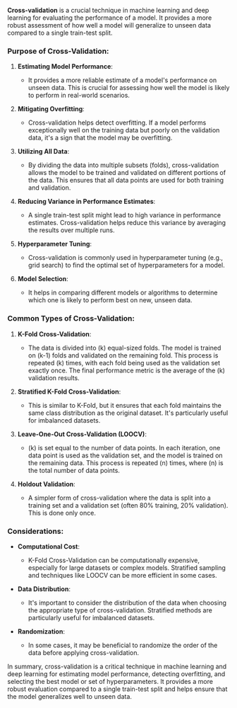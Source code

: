 **Cross-validation** is a crucial technique in machine learning and deep learning for evaluating the performance of a model. It provides a more robust assessment of how well a model will generalize to unseen data compared to a single train-test split.

### Purpose of Cross-Validation:

1. **Estimating Model Performance**:
   - It provides a more reliable estimate of a model's performance on unseen data. This is crucial for assessing how well the model is likely to perform in real-world scenarios.

2. **Mitigating Overfitting**:
   - Cross-validation helps detect overfitting. If a model performs exceptionally well on the training data but poorly on the validation data, it's a sign that the model may be overfitting.

3. **Utilizing All Data**:
   - By dividing the data into multiple subsets (folds), cross-validation allows the model to be trained and validated on different portions of the data. This ensures that all data points are used for both training and validation.

4. **Reducing Variance in Performance Estimates**:
   - A single train-test split might lead to high variance in performance estimates. Cross-validation helps reduce this variance by averaging the results over multiple runs.

5. **Hyperparameter Tuning**:
   - Cross-validation is commonly used in hyperparameter tuning (e.g., grid search) to find the optimal set of hyperparameters for a model.

6. **Model Selection**:
   - It helps in comparing different models or algorithms to determine which one is likely to perform best on new, unseen data.

### Common Types of Cross-Validation:

1. **K-Fold Cross-Validation**:
   - The data is divided into \(k\) equal-sized folds. The model is trained on \(k-1\) folds and validated on the remaining fold. This process is repeated \(k\) times, with each fold being used as the validation set exactly once. The final performance metric is the average of the \(k\) validation results.

2. **Stratified K-Fold Cross-Validation**:
   - This is similar to K-Fold, but it ensures that each fold maintains the same class distribution as the original dataset. It's particularly useful for imbalanced datasets.

3. **Leave-One-Out Cross-Validation (LOOCV)**:
   - \(k\) is set equal to the number of data points. In each iteration, one data point is used as the validation set, and the model is trained on the remaining data. This process is repeated \(n\) times, where \(n\) is the total number of data points.

4. **Holdout Validation**:
   - A simpler form of cross-validation where the data is split into a training set and a validation set (often 80% training, 20% validation). This is done only once.

### Considerations:

- **Computational Cost**:
  - K-Fold Cross-Validation can be computationally expensive, especially for large datasets or complex models. Stratified sampling and techniques like LOOCV can be more efficient in some cases.

- **Data Distribution**:
  - It's important to consider the distribution of the data when choosing the appropriate type of cross-validation. Stratified methods are particularly useful for imbalanced datasets.

- **Randomization**:
  - In some cases, it may be beneficial to randomize the order of the data before applying cross-validation.

In summary, cross-validation is a critical technique in machine learning and deep learning for estimating model performance, detecting overfitting, and selecting the best model or set of hyperparameters. It provides a more robust evaluation compared to a single train-test split and helps ensure that the model generalizes well to unseen data.
